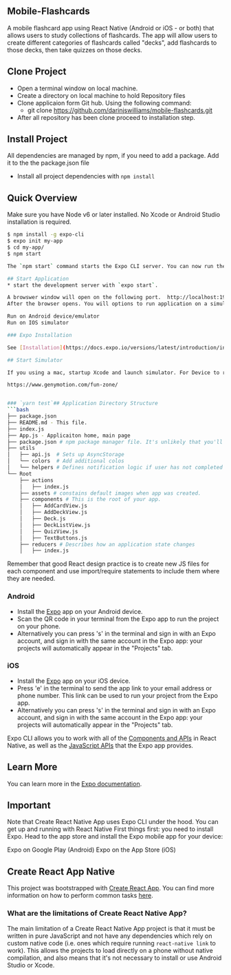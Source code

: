 ## Mobile-Flashcards
A mobile flashcard app using React Native (Android or iOS - or both) that allows users to study collections of flashcards. The app will allow users to create different categories of flashcards called "decks", add flashcards to those decks, then take quizzes on those decks.


## Clone Project

* Open a terminal window on local machine.
* Create a directory on local machine to hold Repository files
* Clone applicaion form Git hub. Using the following command:
    * git clone https://github.com/darinjswilliams/mobile-flashcards.git
* After all repository has been clone proceed to installation step.


## Install Project

All dependencies are managed by npm, if you need to add a package. Add it to the the package.json file

* Install all project dependencies with `npm install`

## Quick Overview

Make sure you have Node v6 or later installed. No Xcode or Android Studio installation is required.

```sh
$ npm install -g expo-cli
$ expo init my-app
$ cd my-app/
$ npm start

The `npm start` command starts the Expo CLI server. You can now run the project on your phone by using the Expo app.

## Start Application
* start the development server with `expo start`.

A browswer window will open on the following port.  http://localhost:19002/
After the browser opens. You will options to run application on a simulator 

Run on Android device/emulator
Run on IOS simulator

### Expo Installation

See [Installation](https://docs.expo.io/versions/latest/introduction/installation).

## Start Simulator

If you using a mac, startup Xcode and launch simulator. For Device to run on Android it is best to download and install `genymotion`. Visit link below for informaton on downloading and installing genymotion:

https://www.genymotion.com/fun-zone/


### `yarn test`## Application Directory Structure
```bash
├── package.json
├── README.md - This file.
├── index.js
├── App.js - Applicaiton home, main page
├── package.json # npm package manager file. It's unlikely that you'll need to modify this. 
├── utils
│   ├── api.js  # Sets up AsyncStorage 
│   └── colors  # Add additional colos
│   └── helpers # Defines notification logic if user has not completed at least one Quiz for that day
└── Root
    ├── actions 
    │   ├── index.js
    ├── assets # constains default images when app was created.
    ├── components # This is the root of your app. 
    │   ├── AddCardView.js
    │   ├── AddDeckView.js
    │   ├── Deck.js
    │   ├── DeckListView.js
    │   ├── QuizView.js
    │   ├── TextButtons.js
    ├── reducers # Describes how an application state changes
    │   ├── index.js

```

Remember that good React design practice is to create new JS files for each component and use import/require statements to include them where they are needed.

### Android

- Install the [Expo](https://expo.io) app on your Android device.
- Scan the QR code in your terminal from the Expo app to run the project on your phone.
- Alternatively you can press 's' in the terminal and sign in with an Expo account, and sign in with the same account in the Expo app: your projects will automatically appear in the "Projects" tab.

### iOS

- Install the [Expo](https://expo.io) app on your iOS device.
- Press 'e' in the terminal to send the app link to your email address or phone number. This link can be used to run your project from the Expo app.
- Alternatively you can press 's' in the terminal and sign in with an Expo account, and sign in with the same account in the Expo app: your projects will automatically appear in the "Projects" tab.

Expo CLI allows you to work with all of the [Components and APIs](https://facebook.github.io/react-native/docs/getting-started.html) in React Native, as well as the [JavaScript APIs](https://docs.expo.io/versions/latest/sdk/index.html) that the Expo app provides.

## Learn More

You can learn more in the [Expo documentation](https://github.com/expo/expo#-documentation).


## Important
Note that Create React Native App uses Expo CLI under the hood. You can get up and running with React Native 
First things first: you need to install Expo. Head to the app store and install the Expo mobile app for your device:

Expo on Google Play (Android)
Expo on the App Store (iOS)

## Create React App Native

This project was bootstrapped with [Create React App](https://facebook.github.io/react-native/docs/getting-started). You can find more information on how to perform common tasks [here](https://facebook.github.io/react-native/docs/tutorial).

### What are the limitations of Create React Native App?

The main limitation of a Create React Native App project is that it must be written in pure JavaScript and not have any dependencies which rely on custom native code (i.e. ones which require running `react-native link` to work). This allows the projects to load directly on a phone without native compilation, and also means that it's not necessary to install or use Android Studio or Xcode.


